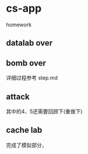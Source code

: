 # cs-app
homework



## datalab over





## bomb over

详细过程参考 step.md





## attack 

其中的4、5还需要回顾下(重做下)





## cache lab

完成了模拟部分，





